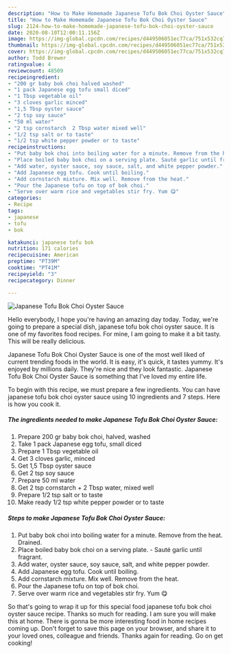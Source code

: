 ```yaml
---
description: "How to Make Homemade Japanese Tofu Bok Choi Oyster Sauce"
title: "How to Make Homemade Japanese Tofu Bok Choi Oyster Sauce"
slug: 2124-how-to-make-homemade-japanese-tofu-bok-choi-oyster-sauce
date: 2020-08-10T12:00:11.156Z
image: https://img-global.cpcdn.com/recipes/d449506051ec77ca/751x532cq70/japanese-tofu-bok-choi-oyster-sauce-recipe-main-photo.jpg
thumbnail: https://img-global.cpcdn.com/recipes/d449506051ec77ca/751x532cq70/japanese-tofu-bok-choi-oyster-sauce-recipe-main-photo.jpg
cover: https://img-global.cpcdn.com/recipes/d449506051ec77ca/751x532cq70/japanese-tofu-bok-choi-oyster-sauce-recipe-main-photo.jpg
author: Todd Brewer
ratingvalue: 4
reviewcount: 48509
recipeingredient:
- "200 gr baby bok choi halved washed"
- "1 pack Japanese egg tofu small diced"
- "1 Tbsp vegetable oil"
- "3 cloves garlic minced"
- "1,5 Tbsp oyster sauce"
- "2 tsp soy sauce"
- "50 ml water"
- "2 tsp cornstarch  2 Tbsp water mixed well"
- "1/2 tsp salt or to taste"
- "1/2 tsp white pepper powder or to taste"
recipeinstructions:
- "Put baby bok choi into boiling water for a minute. Remove from the heat. Drained."
- "Place boiled baby bok choi on a serving plate. Sauté garlic until fragrant."
- "Add water, oyster sauce, soy sauce, salt, and white pepper powder."
- "Add Japanese egg tofu. Cook until boiling."
- "Add cornstarch mixture. Mix well. Remove from the heat."
- "Pour the Japanese tofu on top of bok choi."
- "Serve over warm rice and vegetables stir fry. Yum 😋"
categories:
- Recipe
tags:
- japanese
- tofu
- bok

katakunci: japanese tofu bok 
nutrition: 171 calories
recipecuisine: American
preptime: "PT39M"
cooktime: "PT41M"
recipeyield: "3"
recipecategory: Dinner

---
```



![Japanese Tofu Bok Choi Oyster Sauce](https://img-global.cpcdn.com/recipes/d449506051ec77ca/751x532cq70/japanese-tofu-bok-choi-oyster-sauce-recipe-main-photo.jpg)

Hello everybody, I hope you're having an amazing day today. Today, we're going to prepare a special dish, japanese tofu bok choi oyster sauce. It is one of my favorites food recipes. For mine, I am going to make it a bit tasty. This will be really delicious.



Japanese Tofu Bok Choi Oyster Sauce is one of the most well liked of current trending foods in the world. It is easy, it's quick, it tastes yummy. It's enjoyed by millions daily. They're nice and they look fantastic. Japanese Tofu Bok Choi Oyster Sauce is something that I've loved my entire life.


To begin with this recipe, we must prepare a few ingredients. You can have japanese tofu bok choi oyster sauce using 10 ingredients and 7 steps. Here is how you cook it.

<!--inarticleads1-->

##### The ingredients needed to make Japanese Tofu Bok Choi Oyster Sauce:

1. Prepare 200 gr baby bok choi, halved, washed
1. Take 1 pack Japanese egg tofu, small diced
1. Prepare 1 Tbsp vegetable oil
1. Get 3 cloves garlic, minced
1. Get 1,5 Tbsp oyster sauce
1. Get 2 tsp soy sauce
1. Prepare 50 ml water
1. Get 2 tsp cornstarch + 2 Tbsp water, mixed well
1. Prepare 1/2 tsp salt or to taste
1. Make ready 1/2 tsp white pepper powder or to taste




<!--inarticleads2-->

##### Steps to make Japanese Tofu Bok Choi Oyster Sauce:

1. Put baby bok choi into boiling water for a minute. Remove from the heat. Drained.
1. Place boiled baby bok choi on a serving plate. - Sauté garlic until fragrant.
1. Add water, oyster sauce, soy sauce, salt, and white pepper powder.
1. Add Japanese egg tofu. Cook until boiling.
1. Add cornstarch mixture. Mix well. Remove from the heat.
1. Pour the Japanese tofu on top of bok choi.
1. Serve over warm rice and vegetables stir fry. Yum 😋




So that's going to wrap it up for this special food japanese tofu bok choi oyster sauce recipe. Thanks so much for reading. I am sure you will make this at home. There is gonna be more interesting food in home recipes coming up. Don't forget to save this page on your browser, and share it to your loved ones, colleague and friends. Thanks again for reading. Go on get cooking!
